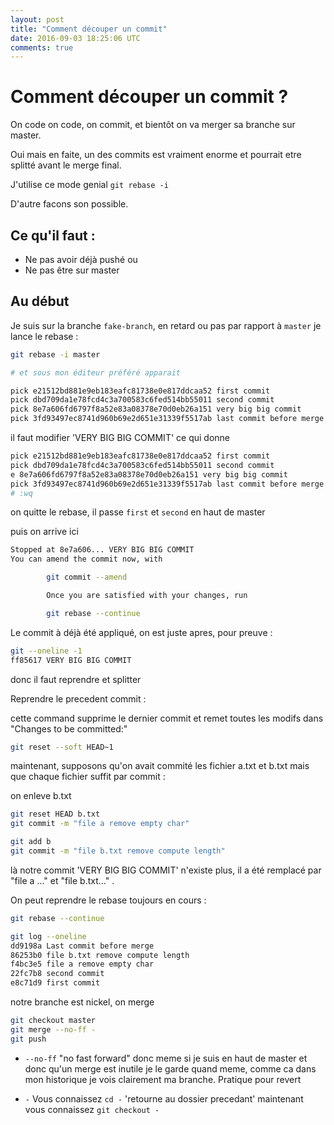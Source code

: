```yaml
---
layout: post
title: "Comment découper un commit"
date: 2016-09-03 18:25:06 UTC
comments: true
---
```


# Comment découper un commit ?

On code on code, on commit, et bientôt on va merger
sa branche sur master.

Oui mais en faite, un des commits est vraiment enorme et pourrait etre splitté
avant le merge final.

J'utilise ce mode genial `git rebase -i`

D'autre facons son possible.

## Ce qu'il faut :

+ Ne pas avoir déjà pushé
ou
+ Ne pas être sur master

## Au début

Je suis sur la branche `fake-branch`, en retard ou pas par rapport à
`master` je lance le rebase :

```bash
git rebase -i master

# et sous mon éditeur préféré apparait

pick e21512bd881e9eb183eafc81738e0e817ddcaa52 first commit
pick dbd709da1e78fcd4c3a700583c6fed514bb55011 second commit
pick 8e7a606fd6797f8a52e83a08378e70d0eb26a151 very big big commit
pick 3fd93497ec8741d960b69e2d651e31339f5517ab last commit before merge
```

il faut modifier 'VERY BIG BIG COMMIT' ce qui donne

```bash
pick e21512bd881e9eb183eafc81738e0e817ddcaa52 first commit
pick dbd709da1e78fcd4c3a700583c6fed514bb55011 second commit
e 8e7a606fd6797f8a52e83a08378e70d0eb26a151 very big big commit
pick 3fd93497ec8741d960b69e2d651e31339f5517ab last commit before merge
# :wq
```

on quitte le rebase, il passe `first` et `second` en haut de master

puis on arrive ici

```bash
Stopped at 8e7a606... VERY BIG BIG COMMIT
You can amend the commit now, with

        git commit --amend

        Once you are satisfied with your changes, run

        git rebase --continue
```

Le commit à déjà été appliqué, on est juste apres, pour preuve :

```bash
git --oneline -1
ff85617 VERY BIG BIG COMMIT
```

donc il faut reprendre et splitter


Reprendre le precedent commit :

cette command supprime le dernier commit et remet toutes les modifs
dans "Changes to be committed:"
```bash
git reset --soft HEAD~1
```

maintenant, supposons qu'on avait commité les fichier a.txt et b.txt
mais que chaque fichier suffit par commit :

on enleve b.txt
```bash
git reset HEAD b.txt
git commit -m "file a remove empty char"

git add b
git commit -m "file b.txt remove compute length"
```

là notre commit 'VERY BIG BIG COMMIT' n'existe plus, il a été
remplacé par "file a ..." et "file b.txt..." .

On peut reprendre le rebase toujours en cours :
```bash
git rebase --continue

git log --oneline
dd9198a Last commit before merge
86253b0 file b.txt remove compute length
f4bc3e5 file a remove empty char
22fc7b8 second commit
e8c71d9 first commit
```

notre branche est nickel, on merge
```bash
git checkout master
git merge --no-ff -
git push
```

+ `--no-ff`
"no fast forward" donc meme si je suis en haut de master et donc qu'un merge est inutile
je le garde quand meme, comme ca dans mon historique je vois clairement ma branche.
Pratique pour revert

+ `-`
Vous connaissez `cd -` 'retourne au dossier precedant' maintenant vous connaissez `git checkout -`
